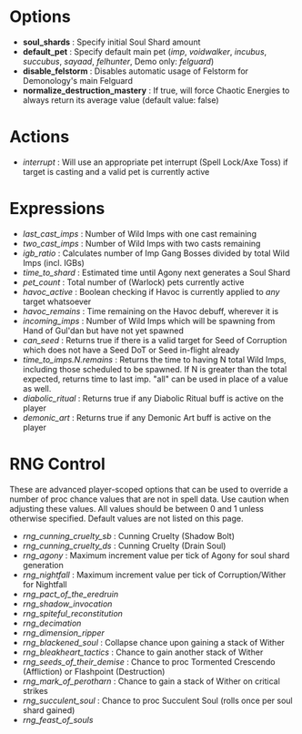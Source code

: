 

# Options
  * **soul\_shards** : Specify initial Soul Shard amount
  * **default\_pet** : Specify default main pet (_imp_, _voidwalker_, _incubus_, _succubus_, _sayaad_, _felhunter_, Demo only: _felguard_)
  * **disable_felstorm** : Disables automatic usage of Felstorm for Demonology's main Felguard
  * **normalize_destruction_mastery** : If true, will force Chaotic Energies to always return its average value (default value: false)

# Actions
  * _interrupt_ : Will use an appropriate pet interrupt (Spell Lock/Axe Toss) if target is casting and a valid pet is currently active

# Expressions
  * _last\_cast\_imps_ : Number of Wild Imps with one cast remaining
  * _two\_cast\_imps_ : Number of Wild Imps with two casts remaining
  * _igb\_ratio_ : Calculates number of Imp Gang Bosses divided by total Wild Imps (incl. IGBs)
  * _time\_to\_shard_ : Estimated time until Agony next generates a Soul Shard
  * _pet\_count_ : Total number of (Warlock) pets currently active
  * _havoc\_active_ : Boolean checking if Havoc is currently applied to _any_ target whatsoever
  * _havoc\_remains_ : Time remaining on the Havoc debuff, wherever it is
  * _incoming\_imps_ : Number of Wild Imps which will be spawning from Hand of Gul'dan but have not yet spawned
  * _can\_seed_ : Returns true if there is a valid target for Seed of Corruption which does not have a Seed DoT or Seed in-flight already
  * _time\_to\_imps.N.remains_ : Returns the time to having N total Wild Imps, including those scheduled to be spawned. If N is greater than the total expected, returns time to last imp. "all" can be used in place of a value as well.
  * _diabolic_ritual_ : Returns true if any Diabolic Ritual buff is active on the player
  * _demonic_art_ : Returns true if any Demonic Art buff is active on the player

# RNG Control
These are advanced player-scoped options that can be used to override a number of proc chance values that are not in spell data. Use caution when adjusting these values. All values should be between 0 and 1 unless otherwise specified. Default values are not listed on this page.
  * _rng_cunning_cruelty_sb_ : Cunning Cruelty (Shadow Bolt)
  * _rng_cunning_cruelty_ds_ : Cunning Cruelty (Drain Soul)
  * _rng_agony_ : Maximum increment value per tick of Agony for soul shard generation
  * _rng_nightfall_ : Maximum increment value per tick of Corruption/Wither for Nightfall
  * _rng_pact_of_the_eredruin_
  * _rng_shadow_invocation_
  * _rng_spiteful_reconstitution_
  * _rng_decimation_
  * _rng_dimension_ripper_
  * _rng_blackened_soul_ : Collapse chance upon gaining a stack of Wither
  * _rng_bleakheart_tactics_ : Chance to gain another stack of Wither
  * _rng_seeds_of_their_demise_ : Chance to proc Tormented Crescendo (Affliction) or Flashpoint (Destruction)
  * _rng_mark_of_perotharn_ : Chance to gain a stack of Wither on critical strikes
  * _rng_succulent_soul_ : Chance to proc Succulent Soul (rolls once per soul shard gained)
  * _rng_feast_of_souls_